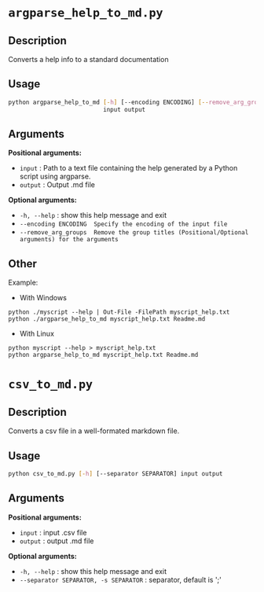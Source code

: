 # `argparse_help_to_md.py`
## Description
Converts a help info to a standard documentation



## Usage 
```bash
python argparse_help_to_md [-h] [--encoding ENCODING] [--remove_arg_groups]
                           input output
```

## Arguments
**Positional arguments:**
 * `input` : Path to a text file containing the help generated by a Python script using argparse.
 * `output` : Output .md file

**Optional arguments:**
 * `-h, --help` : show this help message and exit
 * `--encoding ENCODING  Specify the encoding of the input file`
 * `--remove_arg_groups  Remove the group titles (Positional/Optional arguments) for the arguments`

## Other
Example:
 * With Windows

```
python ./myscript --help | Out-File -FilePath myscript_help.txt
python ./argparse_help_to_md myscript_help.txt Readme.md
```

 * With Linux
```
python myscript --help > myscript_help.txt
python argparse_help_to_md myscript_help.txt Readme.md
```

# `csv_to_md.py`
## Description
Converts a csv file in a well-formated markdown file.



## Usage 
```bash
python csv_to_md.py [-h] [--separator SEPARATOR] input output
```

## Arguments
**Positional arguments:**
 * `input` : input .csv file
 * `output` : output .md file

**Optional arguments:**
 * `-h, --help` : show this help message and exit
 * `--separator SEPARATOR, -s SEPARATOR` : separator, default is ';'

